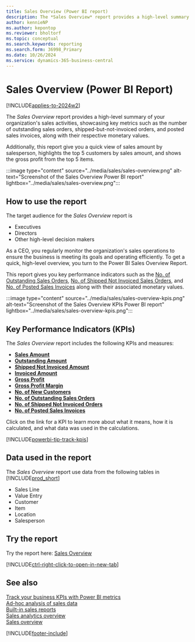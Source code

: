 ```yaml
---
title: Sales Overview (Power BI report)
description: The *Sales Overview* report provides a high-level summary of your organization's sales activities.
author: kennieNP
ms.author: kepontop
ms.reviewer: bholtorf
ms.topic: conceptual
ms.search.keywords: reporting
ms.search.form: 36998_Primary
ms.date: 10/26/2024
ms.service: dynamics-365-business-central
---
```



# Sales Overview (Power BI Report)

[!INCLUDE[applies-to-2024w2](../includes/applies-to-2024w2.md)]

The *Sales Overview* report provides a high-level summary of your organization's sales activities, showcasing key metrics such as the number of outstanding sales orders, shipped-but-not-invoiced orders, and posted sales invoices, along with their respective monetary values. 

Additionally, this report give you a quick view of sales amount by salesperson, highlights the top 5 customers by sales amount, and shows the gross profit from the top 5 items.

:::image type="content" source="../media/sales/sales-overview.png" alt-text="Screenshot of the Sales Overview Power BI report" lightbox="../media/sales/sales-overview.png":::

## How to use the report

The target audience for the *Sales Overview* report is
- Executives
- Directors
- Other high-level decision makers

As a CEO, you regularly monitor the organization's sales operations to ensure the business is meeting its goals and operating efficiently. To get a quick, high-level overview, you turn to the Power BI Sales Overview Report. 

This report gives you key performance indicators such as the [No. of Outstanding Sales Orders](sales-powerbi-sales-kpis.md#no-of-outstanding-sales-orders), [No. of Shipped Not Invoiced Sales Orders](sales-powerbi-sales-kpis.md#no-of-shipped-not-invoiced-sales), and [No. of Posted Sales Invoices](sales-powerbi-sales-kpis.md#no-of-posted-sales-invoices) along with their associated monetary values. 

:::image type="content" source="../media/sales/sales-overview-kpis.png" alt-text="Screenshot of the Sales Overview KPIs Power BI report" lightbox="../media/sales/sales-overview-kpis.png":::


## Key Performance Indicators (KPIs)

The *Sales Overview* report includes the following KPIs and measures: 

- [**Sales Amount**](sales-powerbi-sales-kpis.md#sales-amount)
- [**Outstanding Amount**](sales-powerbi-sales-kpis.md#outstanding-amount)
- [**Shipped Not Invoiced Amount**](sales-powerbi-sales-kpis.md#shipped-not-invoiced-amount)
- [**Invoiced Amount**](sales-powerbi-sales-kpis.md#invoiced-amount)
- [**Gross Profit**](sales-powerbi-sales-kpis.md#gross-profit)
- [**Gross Profit Margin**](sales-powerbi-sales-kpis.md#gross-profit-margin)
- [**No. of New Customers**](sales-powerbi-sales-kpis.md#no-of-new-customers)
- [**No. of Outstanding Sales Orders**](sales-powerbi-sales-kpis.md#no-of-outstanding-sales-orders)
- [**No. of Shipped Not Invoiced Orders**](sales-powerbi-sales-kpis.md#no-of-shipped-not-invoiced-sales)
- [**No. of Posted Sales Invoices**](sales-powerbi-sales-kpis.md#no-of-posted-sales-invoices)

Click on the link for a KPI to learn more about what it means, how it is calculated, and what data was used in the calculations. 

[!INCLUDE[powerbi-tip-track-kpis](includes/powerbi-tip-track-kpis.md)]


## Data used in the report

The *Sales Overview* report use data from the following tables in [!INCLUDE[prod_short](includes/prod_short.md)]

- Sales Line
- Value Entry
- Customer
- Item
- Location
- Salesperson

## Try the report

Try the report here: [Sales Overview](https://businesscentral.dynamics.com?page=36998)

[!INCLUDE[ctrl-right-click-to-open-in-new-tab](includes/ctrl-right-click-to-open-in-new-tab.md)]

## See also

[Track your business KPIs with Power BI metrics](track-kpis-with-power-bi-metrics.md)   
[Ad-hoc analysis of sales data](ad-hoc-analysis-sales.md)   
[Built-in sales reports](sales-reports.md)   
[Sales analytics overview](sales-analytics-overview.md)  
[Sales overview](sales-manage-sales.md)  

[!INCLUDE[footer-include](includes/footer-banner.md)]
